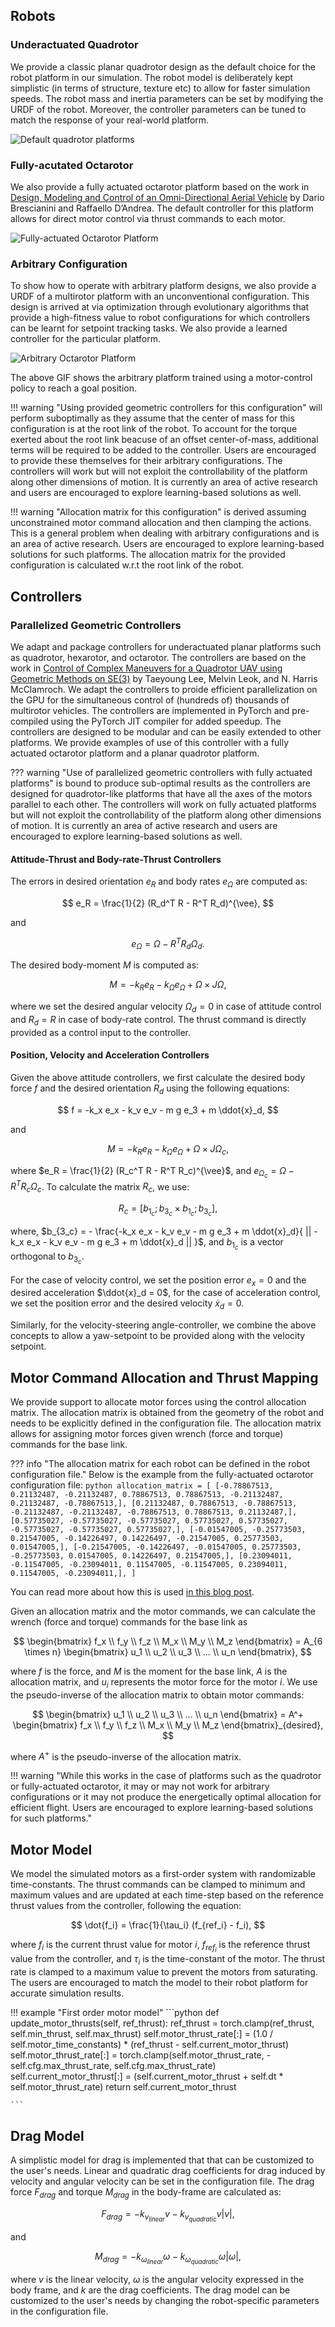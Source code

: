 ## Robots

### Underactuated Quadrotor

We provide a classic planar quadrotor design as the default choice for the robot platform in our simulation. The robot model is deliberately kept simplistic (in terms of structure, texture etc) to allow for faster simulation speeds. The robot mass and inertia parameters can be set by modifying the URDF of the robot. Moreover, the controller parameters can be tuned to match the response of your real-world platform.


![Default quadrotor platforms](./gifs/regular_quadrotor.gif)


### Fully-acutated Octarotor

We also provide a fully actuated octarotor platform based on the work in [Design, Modeling and Control of an Omni-Directional Aerial Vehicle](https://idsc.ethz.ch/content/dam/ethz/special-interest/mavt/dynamic-systems-n-control/idsc-dam/People/bdario/brescianini_dandrea_omnidirectional_aerial_vehicle.pdf) by Dario Brescianini and Raffaello D’Andrea. The default controller for this platform allows for direct motor control via thrust commands to each motor.

![Fully-actuated Octarotor Platform](./gifs/fully_actuated_octarotor.gif)

### Arbitrary Configuration

To show how to operate with arbitrary platform designs, we also provide a URDF of a multirotor platform with an unconventional configuration. This design is arrived at via optimization through evolutionary algorithms that provide a high-fitness value to robot configurations for which controllers can be learnt for setpoint tracking tasks. We also provide a learned controller for the particular platform.

![Arbitrary Octarotor Platform](./gifs/random_octarotor_learned.gif)

The above GIF shows the arbitrary platform trained using a motor-control policy to reach a goal position. 

!!! warning "Using provided geometric controllers for this configuration"
    will perform suboptimally as they assume that the center of mass for this configuration is at the root link of the robot. To account for the torque exerted about the root link beacuse of an offset center-of-mass, additional terms will be required to be added to the controller. Users are encouraged to provide these themselves for their arbitrary configurations. The controllers will work but will not exploit the controllability of the platform along other dimensions of motion. It is currently an area of active research and users are encouraged to explore learning-based solutions as well.


!!! warning "Allocation matrix for this configuration"
    is derived assuming unconstrained motor command allocation and then clamping the actions. This is a general problem when dealing with arbitrary configurations and is an area of active research. Users are encouraged to explore learning-based solutions for such platforms. The allocation matrix for the provided configuration is calculated w.r.t the root link of the robot.


## Controllers

### Parallelized Geometric Controllers


We adapt and package controllers for underactuated planar platforms such as quadrotor, hexarotor, and octarotor. The controllers are based on the work in [Control of Complex Maneuvers for a Quadrotor UAV using Geometric Methods on SE(3)](https://arxiv.org/abs/1003.2005) by Taeyoung Lee, Melvin Leok, and N. Harris McClamroch.  We adapt the controllers to proide efficient parallelization on the GPU for the simultaneous control of (hundreds of) thousands of multirotor vehicles. The controllers are implemented in PyTorch and pre-compiled using the PyTorch JIT compiler for added speedup. The controllers are designed to be modular and can be easily extended to other platforms. We provide examples of use of this controller with a fully actuated octarotor platform and a planar quadrotor platform.

??? warning "Use of parallelized geometric controllers with fully actuated platforms"
    is bound to produce sub-optimal results as the controllers are designed for quadrotor-like platforms that have all the axes of the motors parallel to each other. The controllers will work on fully actuated platforms but will not exploit the controllability of the platform along other dimensions of motion. It is currently an area of active research and users are encouraged to explore learning-based solutions as well.


#### Attitude-Thrust and Body-rate-Thrust Controllers

The errors in desired orientation $e_R$ and body rates $e_{\Omega}$ are computed as:

$$ e_R = \frac{1}{2}  (R_d^T  R - R^T  R_d)^{\vee}, $$

and

$$ e_{\Omega} = \Omega - R^T  R_d  \Omega_d .$$

The desired body-moment $M$ is computed as:

$$ M = -k_R e_R - k_{\Omega} e_{\Omega} + \Omega \times J \Omega, $$

where we set the desired angular velocity $\Omega_d = 0$ in case of attitude control and $R_d = R$ in case of body-rate control. The thrust command is directly provided as a control input to the controller.


#### Position, Velocity and Acceleration Controllers


Given the above attitude controllers, we first calculate the desired body force $f$ and the desired orientation $R_d$ using the following equations:

$$ f = -k_x e_x - k_v e_v - m g e_3 + m \ddot{x}_d, $$

and

$$ M = -k_R e_R - k_{\Omega} e_{\Omega} + \Omega \times J \Omega_c, $$

where $e_R = \frac{1}{2} (R_c^T R - R^T R_c)^{\vee}$, and $e_{\Omega_c} = \Omega - R^T R_c \Omega_c$. To calculate the matrix $R_c$, we use:

$$ R_c = [ b_{1_c}; b_{3_c}\times b_{1_c}; b_{3_c} ], $$

where, $b_{3_c} = - \frac{-k_x e_x - k_v e_v - m g e_3 + m \ddot{x}_d}{ || -k_x e_x - k_v e_v - m g e_3 + m \ddot{x}_d || }$, and $b_{1_c}$ is a vector orthogonal to $b_{3_c}$.


For the case of velocity control, we set the position error $e_x = 0$ and the desired acceleration $\ddot{x}_d = 0$, for the case of acceleration control, we set the position error and the desired velocity $\dot{x}_d = 0$.

Similarly, for the velocity-steering angle-controller, we combine the above concepts to allow a yaw-setpoint to be provided along with the velocity setpoint.


## Motor Command Allocation and Thrust Mapping

We provide support to allocate motor forces using the control allocation matrix. The allocation matrix is obtained from the geometry of the robot and needs to be explicitly defined in the configuration file. The allocation matrix allows for assigning motor forces given wrench (force and torque) commands for the base link.

??? info "The allocation matrix for each robot can be defined in the robot configuration file."
    Below is the example from the fully-actuated octarotor configuration file:
    ```python
    allocation_matrix = [
        [-0.78867513, 0.21132487, -0.21132487, 0.78867513, 0.78867513, -0.21132487, 0.21132487, -0.78867513,],
        [0.21132487, 0.78867513, -0.78867513, -0.21132487, -0.21132487, -0.78867513, 0.78867513, 0.21132487,],
        [0.57735027, -0.57735027, -0.57735027, 0.57735027, 0.57735027, -0.57735027, -0.57735027, 0.57735027,],
        [-0.01547005, -0.25773503, 0.21547005, -0.14226497, 0.14226497, -0.21547005, 0.25773503, 0.01547005,],
        [-0.21547005, -0.14226497, -0.01547005, 0.25773503, -0.25773503, 0.01547005, 0.14226497, 0.21547005,],
        [0.23094011, -0.11547005, -0.23094011, 0.11547005, -0.11547005, 0.23094011, 0.11547005, -0.23094011,],
    ]
    ```

You can read more about how this is used [in this blog post](https://www.cantorsparadise.com/how-control-allocation-for-multirotor-systems-works-f87aff1794a2).

Given an allocation matrix and the motor commands, we can calculate the wrench (force and torque) commands for the base link as 

$$ \begin{bmatrix} f_x \\ f_y \\ f_z \\ M_x \\ M_y \\ M_z \end{bmatrix} = A_{6 \times n}  \begin{bmatrix} u_1 \\ u_2 \\ u_3 \\ ... \\ u_n \end{bmatrix}, $$

where $f$ is the force, and $M$ is the moment for the base link, $A$ is the allocation matrix, and $u_i$ represents the motor force for the motor $i$. We use the pseudo-inverse of the allocation matrix to obtain motor commands:

$$ \begin{bmatrix} u_1 \\ u_2 \\ u_3 \\ ... \\ u_n \end{bmatrix} = A^+  \begin{bmatrix} f_x \\ f_y \\ f_z \\ M_x \\ M_y \\ M_z \end{bmatrix}_{desired}, $$

where $A^+$ is the pseudo-inverse of the allocation matrix.

!!! warning "While this works in the case of platforms such as the quadrotor or fully-actuated octarotor, it may or may not work for arbitrary configurations or it may not produce the energetically optimal allocation for efficient flight. Users are encouraged to explore learning-based solutions for such platforms."


## Motor Model

We model the simulated motors as a first-order system with randomizable time-constants. The thrust commands can be clamped to minimum and maximum values and are updated at each time-step based on the reference thrust values from the controller, following the equation:

$$ \dot{f_i} = \frac{1}{\tau_i} (f_{ref_i} - f_i), $$

where $f_i$ is the current thrust value for motor $i$, $f_{ref_i}$ is the reference thrust value from the controller, and $\tau_i$ is the time-constant of the motor. The thrust rate is clamped to a maximum value to prevent the motors from saturating. The users are encouraged to match the model to their robot platform for accurate simulation results.

!!! example "First order motor model"
    ```python
    def update_motor_thrusts(self, ref_thrust):
        ref_thrust = torch.clamp(ref_thrust, self.min_thrust, self.max_thrust)
        self.motor_thrust_rate[:] = (1.0 / self.motor_time_constants) * (ref_thrust - self.current_motor_thrust)
        self.motor_thrust_rate[:] = torch.clamp(self.motor_thrust_rate, -self.cfg.max_thrust_rate, self.cfg.max_thrust_rate)
        self.current_motor_thrust[:] = (self.current_motor_thrust + self.dt * self.motor_thrust_rate)
        return self.current_motor_thrust

    ```


## Drag Model

A simplistic model for drag is implemented that that can be customized to the user's needs. Linear and quadratic drag coefficients for drag induced by velocity and angular velocity can be set in the configuration file. The drag force $F_{drag}$ and torque $M_{drag}$ in the body-frame are calculated as:

$$ F_{drag} = -k_{v_{linear}} v -k_{v_{quadratic}} v |v|, $$

and 

$$ M_{drag} = -k_{\omega_{linear}} \omega -k_{\omega_{quadratic}} \omega |\omega|, $$

where $v$ is the linear velocity, $\omega$ is the angular velocity expressed in the body frame, and $k$ are the drag coefficients. The drag model can be customized to the user's needs by changing the robot-specific parameters in the configuration file.